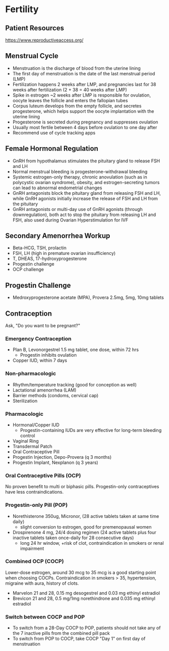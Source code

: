 # Fertility

## Patient Resources

https://www.reproductiveaccess.org/

## Menstrual Cycle
- Menstruation is the discharge of blood from the uterine lining
- The first day of menstruation is the date of the last menstrual period (LMP)
- Fertilization happens 2 weeks after LMP, and pregnancies last for 38 weeks after fertilization (2 + 38 = 40 weeks after LMP)
- Spike in estrogen ~2 weeks after LMP is responsible for ovulation, oocyte leaves the follicle and enters the fallopian tubes
- Corpus luteum develops from the empty follicle, and secretes progesterone, which helps support the oocyte implantation with the uterine lining
- Progesterone is secreted during pregnancy and suppresses ovulation
- Usually most fertile between 4 days before ovulation to one day after
- Recommend use of cycle tracking apps

## Female Hormonal Regulation
- GnRH from hypothalamus stimulates the pituitary gland to release FSH and LH
- Normal menstrual bleeding is progesterone-withdrawal bleeding
- Systemic estrogen-only therapy, chronic anovulation (such as in polycystic ovarian syndrome), obesity, and estrogen-secreting tumors can lead to abnormal endometrial changes
- GnRH antagonists block the pituitary gland from releasing FSH and LH, while GnRH agonists initially increase the release of FSH and LH from the pituitary
- GnRH antagonists or multi-day use of GnRH agonists (through downregulation), both act to stop the pituitary from releasing LH and FSH, also used during Ovarian Hyperstimulation for IVF

## Secondary Amenorrhea Workup
- Beta-HCG, TSH, prolactin
- FSH, LH (high in premature ovarian insufficiency)
- T, DHEAS, 17-hydroxyprogesterone
- Progestin challenge
- OCP challenge

## Progestin Challenge
- Medroxyprogesterone acetate (MPA), Provera 2.5mg, 5mg, 10mg tablets

## Contraception
Ask, "Do you want to be pregnant?"

### Emergency Contraception
- Plan B, Levonorgestrel 1.5 mg tablet, one dose, within 72 hrs
  - Progestin inhibits ovulation
- Copper IUD, within 7 days

### Non-pharmacologic
- Rhythm/temperature tracking (good for conception as well)
- Lactational amenorrhea (LAM)
- Barrier methods (condoms, cervical cap)
- Sterilization

### Pharmacologic
- Hormonal/Copper IUD
  - Progestin-containing IUDs are very effective for long-term bleeding control
- Vaginal Ring
- Transdermal Patch
- Oral Contraceptive Pill
- Progestin Injection, Depo-Provera (q 3 months)
- Progestin Implant, Nexplanon (q 3 years)

### Oral Contraceptive Pills (OCP)
No proven benefit to multi or biphasic pills. Progestin-only contraceptives have less contraindications.

### Progestin-only Pill (POP)
- Norethisterone 350ug, Micronor, (28 active tablets taken at same time daily)
  - slight conversion to estrogen, good for premenopausal women
- Drospirenone 4 mg, 24/4 dosing regimen (24 active tablets plus four inactive tablets taken once-daily for 28 consecutive days)
  - long 24 hr window, +risk of clot, contraindication in smokers or renal impairment

### Combined OCP (COCP)
Lower-dose estrogen, around 30 mcg to 35 mcg is a good starting point when choosing COCPs. Contraindication in smokers > 35, hypertension, migraine with aura, history of clots.
- Marvelon 21 and 28, 0.15 mg desogestrel and 0.03 mg ethinyl estradiol 
- Brevicon 21 and 28, 0.5 mg/1mg norethindrone and 0.035 mg ethinyl estradiol 

### Switch between COCP and POP
- To switch from a 28-Day COCP to POP, patients should not take any of the 7 inactive pills from the combined pill pack
- To switch from POP to COCP, take COCP "Day 1" on first day of menstruation
